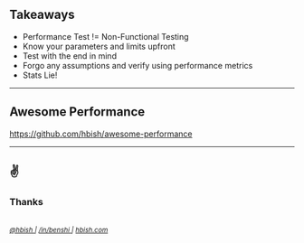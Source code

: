 <!-- sectionTitle: Wrap up -->
<!-- note
- So some key takeaways from today
- Performance testing is not non-functional testing, but an extension of functional testing, if you can get the test correct enough
- Test with a goal in mind and understand that your intuition may not always be correct, collect as much data as possible to help with your analysis
- and remember statistic can sometimes work against you
-->
## Takeaways

- Performance Test != Non-Functional Testing
- Know your parameters and limits upfront
- Test with the end in mind
- Forgo any assumptions and verify using performance metrics
- Stats Lie!

---
<!-- note
- also a shameless plug, I maintain a list of performance testing tools on github along with some cool articles and conference talks of performance.
- If you are also interested in performance then please check it out and contribute!
-->
## Awesome Performance

https://github.com/hbish/awesome-performance

---
<!-- note
- And that is pretty much all I wanted to talk about today, thanks!
- I'm also open to question if there are any? 
-->
## ✌️
### Thanks

<br/>
<div>
    <small>
        <a href="https://twitter.com/hbish" target="_blank">
            <i class="fab fa-twitter"/> @hbish
        </a>
        <span> | </span>
        <a href="https://www.linkedin.com/in/benshi/" target="_blank">
            <i class="fab fa-linkedin"/> /in/benshi
        </a>
        <span> | </span>
        <a href="https://hbish.com" target="_blank">
            <i class="fas fa-home"/> hbish.com
        </a>
    </small>
</div>
